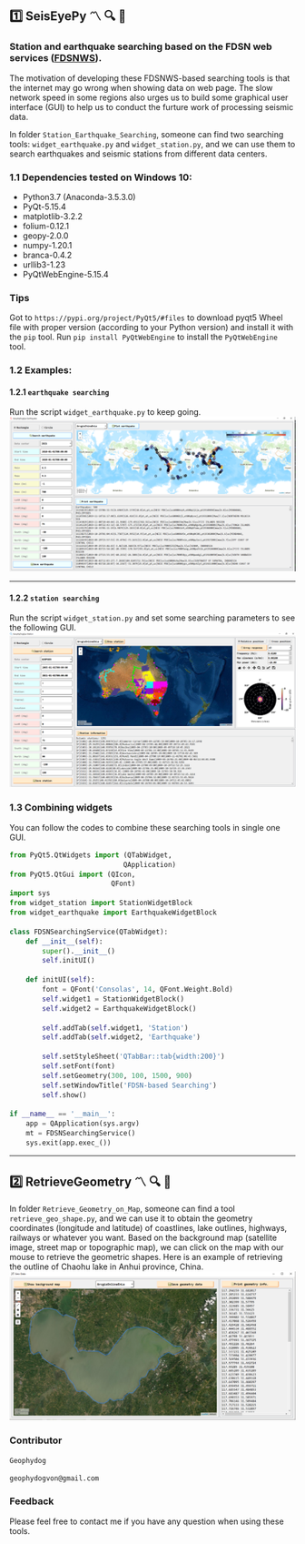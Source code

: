 ## :one: SeisEyePy  :part_alternation_mark: :mag:  :snake:
### Station and earthquake searching based on the FDSN web services ([FDSNWS](http://www.fdsn.org/webservices/datacenters/)).
The motivation of developing these FDSNWS-based searching tools is that the internet may go wrong when showing data on web page.
The slow network speed in some regions also urges us to build some graphical user interface (GUI) to help us to conduct the furture work of processing seismic data.

In folder `Station_Earthquake_Searching`, someone can find two searching tools:
	`widget_earthquake.py` and `widget_station.py`, and we can use them to search earthquakes and seismic stations from different data centers.

### 1.1 Dependencies tested on Windows 10:
- Python3.7 (Anaconda-3.5.3.0)
- PyQt-5.15.4
- matplotlib-3.2.2
- folium-0.12.1
- geopy-2.0.0
- numpy-1.20.1
- branca-0.4.2
- urllib3-1.23
- PyQtWebEngine-5.15.4

### Tips
Got to `https://pypi.org/project/PyQt5/#files` to download pyqt5 Wheel file with proper version (according to your Python version)
and install it with the `pip` tool. Run `pip install PyQtWebEngine` to install the `PyQtWebEngine` tool.

### 1.2 Examples:
#### 1.2.1 `earthquake searching`
Run the script `widget_earthquake.py` to keep going.
![earthquake](https://github.com/geophydog/Nice_Seismic_Tools_GUI/blob/main/images/earthquake_example.png)

***
#### 1.2.2 `station searching`
Run the script `widget_station.py` and set some searching parameters to see the following GUI.
![station](https://github.com/geophydog/Nice_Seismic_Tools_GUI/blob/main/images/station_example.png)

### 1.3 Combining widgets
You can follow the codes to combine these searching tools in single one GUI.
```python
from PyQt5.QtWidgets import (QTabWidget,
                            QApplication)
from PyQt5.QtGui import (QIcon,
                         QFont)
import sys
from widget_station import StationWidgetBlock
from widget_earthquake import EarthquakeWidgetBlock

class FDSNSearchingService(QTabWidget):
    def __init__(self):
        super().__init__()
        self.initUI()

    def initUI(self):
        font = QFont('Consolas', 14, QFont.Weight.Bold)
        self.widget1 = StationWidgetBlock()
        self.widget2 = EarthquakeWidgetBlock()

        self.addTab(self.widget1, 'Station')
        self.addTab(self.widget2, 'Earthquake')

        self.setStyleSheet('QTabBar::tab{width:200}')
        self.setFont(font)
        self.setGeometry(300, 100, 1500, 900)
        self.setWindowTitle('FDSN-based Searching')
        self.show()

if __name__ == '__main__':
    app = QApplication(sys.argv)
    mt = FDSNSearchingService()
    sys.exit(app.exec_())
```

***
## :two: RetrieveGeometry  :part_alternation_mark: :mag:  :snake:
In folder `Retrieve_Geometry_on_Map`, someone can find a tool `retrieve_geo_shape.py`, and we can use it to obtain the geometry coordinates (longitude and latitude) of coastlines, lake outlines, highways, railways or whatever you want. Based on the background map (satellite image, street map or topographic map), we can click on the map with our mouse to retrieve the geometric shapes.
Here is an example of retrieving the outline of Chaohu lake in Anhui province, China.
![station](https://github.com/geophydog/Nice_Seismic_Tools_GUI/blob/main/images/chaohu_lake.png)

### Contributor
`Geophydog`

`geophydogvon@gmail.com`

### Feedback
Please feel free to contact me if you have any question when using these tools.
